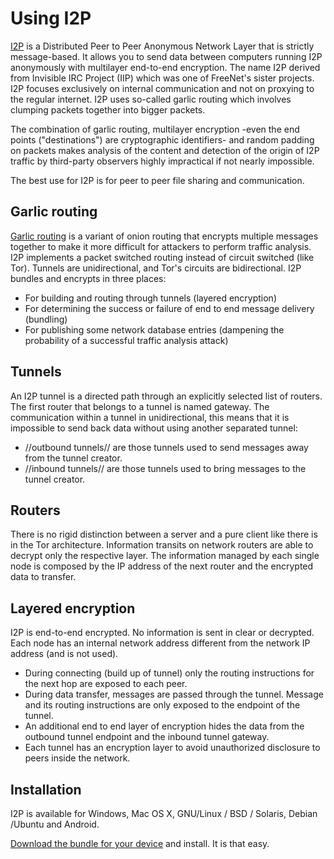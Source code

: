 # Using I2P 

[I2P](https://geti2p.net/en/) is a Distributed Peer to Peer Anonymous Network Layer that is strictly message-based. It allows you to send data between computers running I2P anonymously with multilayer end-to-end encryption. The name I2P derived from Invisible IRC Project (IIP) which was one of FreeNet's sister projects. I2P focuses exclusively on internal communication and not on proxying to the regular internet. I2P uses so-called garlic routing which involves clumping packets together into bigger packets. 

The combination of garlic routing, multilayer encryption -even the end points ("destinations") are cryptographic identifiers- and random padding on packets makes analysis of the content and detection of the origin of I2P traffic by third-party observers highly impractical if not nearly impossible.

The best use for I2P is for peer to peer file sharing and communication. 

## Garlic routing

[Garlic routing](https://geti2p.net/en/docs/how/garlic-routing) is a variant of onion routing that encrypts multiple messages together to make it more difficult for attackers to perform traffic analysis. I2P implements a packet switched routing instead of circuit switched (like Tor). Tunnels are unidirectional, and Tor's circuits are bidirectional. I2P bundles and encrypts in three places:

  * For building and routing through tunnels (layered encryption)
  * For determining the success or failure of end to end message delivery (bundling)
  * For publishing some network database entries (dampening the probability of a successful traffic analysis attack)

## Tunnels 

An I2P tunnel is a directed path through an explicitly selected list of routers. The first router that belongs to a tunnel is named gateway. The communication within a tunnel in unidirectional, this means that it is impossible to send back data without using another separated tunnel:

  * //outbound tunnels// are those tunnels used to send messages away from the tunnel creator.
  * //inbound tunnels// are those tunnels used to bring messages to the tunnel creator.

## Routers

There is no rigid distinction between a server and a pure client like there is in the Tor architecture. Information transits on network routers are able to decrypt only the respective layer. The information managed by each single node is composed by the IP address of the next router and the encrypted data to transfer.

## Layered encryption 

I2P is end-to-end encrypted. No information is sent in clear or decrypted. Each node has an internal network address different from the network IP address (and is not used). 

  * During connecting (build up of tunnel) only the routing instructions for the next hop are exposed to each peer.
  * During data transfer, messages are passed through the tunnel. Message and its routing instructions are only exposed to the endpoint of the tunnel.
  * An additional end to end layer of encryption hides the data from the outbound tunnel endpoint and the inbound tunnel gateway.
  * Each tunnel has an encryption layer to avoid unauthorized disclosure to peers inside the network.

## Installation

I2P is available for Windows, Mac OS X, GNU/Linux / BSD / Solaris, Debian /Ubuntu and Android. 

[Download the bundle for your device](https://geti2p.net/en/download) and install. It is that easy.